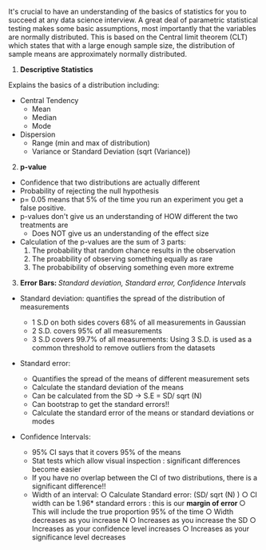 It's crucial to have an understanding of the basics of statistics for you to succeed at any data science interview. A great deal of parametric statistical testing makes some basic assumptions, most importantly that the variables are normally distributed. This is based on the Central limit theorem (CLT) which states that with a large enough sample size, the distribution of sample means are approximately normally distributed. 

1. <b> Descriptive Statistics </b>
 
Explains the basics of a distribution including: 
* Central Tendency 
  - Mean 
  - Median 
  - Mode 
* Dispersion 
  - Range (min and max of distribution) 
  - Variance or Standard Deviation (sqrt (Variance))

2. <b> p-value </b>
- Confidence that two distributions are actually different 
- Probability of rejecting the null hypothesis 
- p= 0.05 means that 5% of the time you run an experiment you get a false positive. 
- p-values don't give us an understanding of HOW different the two treatments are 
  - Does NOT give us an understanding of the effect size 
- Calculation of the p-values are the sum of 3 parts: 
	1. The probability that random chance results in the observation 
	2. The proabbility of observing something equally as rare 
	3. The probabibility of observing something even more extreme 

3. <b> Error Bars: </b>  <i> Standard deviation, Standard error, Confidence Intervals </i> 
* Standard deviation: quantifies the spread of the distribution of measurements 
	- 1 S.D on both sides covers 68% of all measurements in Gaussian 
	- 2 S.D. covers 95% of all measurements 
	- 3 S.D covers 99.7% of all measurements: Using 3 S.D. is used as a common threshold to remove outliers from the datasets

* Standard error: 
	- Quantifies the spread of the means of different measurement sets 
	- Calculate the standard deviation of the means 
	- Can be calculated from the SD -> S.E = SD/ sqrt (N) 
	- Can bootstrap to get the standard errors!! 
	- Calculate the standard error of the means or standard deviations or modes 

* Confidence Intervals: 
	- 95% CI says that it covers 95% of the means 
	- Stat tests which allow visual inspection : significant differences become easier 
	- If you have no overlap between the CI of two distributions, there is a significant difference!! 
	- Width of an interval:
		○ Calculate Standard error: (SD/ sqrt (N) )
		○ CI width can be 1.96* standard errors : this is our <b> margin of error </b> 
		○ This will include the true proportion 95% of the time 
		○ Width decreases as you increase N 
		○ Increases as you increase the SD 
		○ Increases as your confidence level increases 
		○ Increases as your significance level decreases 
